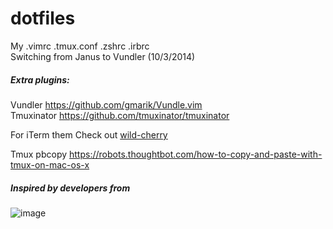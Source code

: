 dotfiles
========

My .vimrc .tmux.conf .zshrc .irbrc<br />
Switching from Janus to Vundler (10/3/2014)

##### Extra plugins:

Vundler
https://github.com/gmarik/Vundle.vim<br />
Tmuxinator
https://github.com/tmuxinator/tmuxinator

For iTerm them Check out [wild-cherry](https://github.com/mashaal/wild-cherry)

Tmux pbcopy
https://robots.thoughtbot.com/how-to-copy-and-paste-with-tmux-on-mac-os-x

##### Inspired by developers from

![image](https://camo.githubusercontent.com/23e90466577ec68e58aa328113e15b756cd0c946/687474703a2f2f74686f75676874626f742e636f6d2f696d616765732f746d2f6c6f676f2e706e67)

